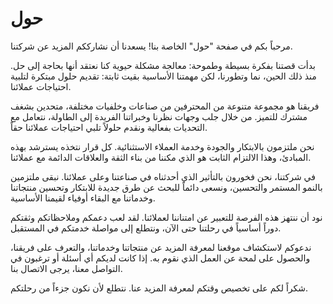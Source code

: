 # حول

مرحباً بكم في صفحة "حول" الخاصة بنا! يسعدنا أن نشارككم المزيد عن شركتنا.

بدأت قصتنا بفكرة بسيطة وطموحة: معالجة مشكلة حيوية كنا نعتقد أنها بحاجة إلى حل. منذ ذلك الحين، نما وتطورنا، لكن مهمتنا الأساسية بقيت ثابتة: تقديم حلول مبتكرة لتلبية احتياجات عملائنا.

فريقنا هو مجموعة متنوعة من المحترفين من صناعات وخلفيات مختلفة، متحدين بشغف مشترك للتميز. من خلال جلب وجهات نظرنا وخبراتنا الفريدة إلى الطاولة، نتعامل مع التحديات بفعالية ونقدم حلولاً تلبي احتياجات عملائنا حقاً.

نحن ملتزمون بالابتكار والجودة وخدمة العملاء الاستثنائية. كل قرار نتخذه يسترشد بهذه المبادئ، وهذا الالتزام الثابت هو الذي مكننا من بناء الثقة والعلاقات الدائمة مع عملائنا.

في شركتنا، نحن فخورون بالتأثير الذي أحدثناه في صناعتنا وعلى عملائنا. نبقى ملتزمين بالنمو المستمر والتحسين، ونسعى دائماً للبحث عن طرق جديدة للابتكار وتحسين منتجاتنا وخدماتنا مع البقاء أوفياء لقيمنا الأساسية.

نود أن ننتهز هذه الفرصة للتعبير عن امتناننا لعملائنا. لقد لعب دعمكم وملاحظاتكم وثقتكم دوراً أساسياً في رحلتنا حتى الآن، ونتطلع إلى مواصلة خدمتكم في المستقبل.

ندعوكم لاستكشاف موقعنا لمعرفة المزيد عن منتجاتنا وخدماتنا، والتعرف على فريقنا، والحصول على لمحة عن العمل الذي نقوم به. إذا كانت لديكم أي أسئلة أو ترغبون في التواصل معنا، يرجى الاتصال بنا.

شكراً لكم على تخصيص وقتكم لمعرفة المزيد عنا. نتطلع لأن نكون جزءاً من رحلتكم.
